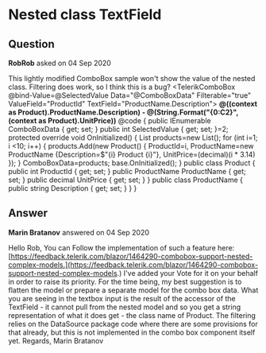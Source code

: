 # Nested class TextField

## Question

**RobRob** asked on 04 Sep 2020

This lightly modified ComboBox sample won't show the value of the nested class. Filtering does work, so I think this is a bug? <TelerikComboBox @bind-Value=@SelectedValue Data="@ComboBoxData" Filterable="true" ValueField="ProductId" TextField="ProductName.Description"> <ItemTemplate> <strong>@((context as Product).ProductName.Description) - @(String.Format("{0:C2}", (context as Product).UnitPrice))</strong> </ItemTemplate> </TelerikComboBox> @code { public IEnumerable<Product> ComboBoxData { get; set; } public int SelectedValue { get; set; }=2; protected override void OnInitialized() { List<Product> products=new List<Product>(); for (int i=1; i <10; i++) { products.Add(new Product() { ProductId=i, ProductName=new ProductName {Description=$"{i} Product {i}"}, UnitPrice=(decimal)(i * 3.14) }); } ComboBoxData=products; base.OnInitialized(); } public class Product { public int ProductId { get; set; } public ProductName ProductName { get; set; } public decimal UnitPrice { get; set; } } public class ProductName { public string Description { get; set; } } }

## Answer

**Marin Bratanov** answered on 04 Sep 2020

Hello Rob, You can Follow the implementation of such a feature here: [https://feedback.telerik.com/blazor/1464290-combobox-support-nested-complex-models.](https://feedback.telerik.com/blazor/1464290-combobox-support-nested-complex-models.) I've added your Vote for it on your behalf in order to raise its priority. For the time being, my best suggestion is to flatten the model or prepare a separate model for the combo box data. What you are seeing in the textbox input is the result of the accessor of the TextField - it cannot pull from the nested model and so you get a string representation of what it does get - the class name of Product. The filtering relies on the DataSource package code where there are some provisions for that already, but this is not implemented in the combo box component itself yet. Regards, Marin Bratanov
